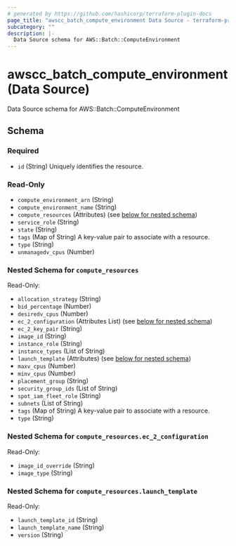 ```yaml
---
# generated by https://github.com/hashicorp/terraform-plugin-docs
page_title: "awscc_batch_compute_environment Data Source - terraform-provider-awscc"
subcategory: ""
description: |-
  Data Source schema for AWS::Batch::ComputeEnvironment
---
```


# awscc_batch_compute_environment (Data Source)

Data Source schema for AWS::Batch::ComputeEnvironment



<!-- schema generated by tfplugindocs -->
## Schema

### Required

- `id` (String) Uniquely identifies the resource.

### Read-Only

- `compute_environment_arn` (String)
- `compute_environment_name` (String)
- `compute_resources` (Attributes) (see [below for nested schema](#nestedatt--compute_resources))
- `service_role` (String)
- `state` (String)
- `tags` (Map of String) A key-value pair to associate with a resource.
- `type` (String)
- `unmanagedv_cpus` (Number)

<a id="nestedatt--compute_resources"></a>
### Nested Schema for `compute_resources`

Read-Only:

- `allocation_strategy` (String)
- `bid_percentage` (Number)
- `desiredv_cpus` (Number)
- `ec_2_configuration` (Attributes List) (see [below for nested schema](#nestedatt--compute_resources--ec_2_configuration))
- `ec_2_key_pair` (String)
- `image_id` (String)
- `instance_role` (String)
- `instance_types` (List of String)
- `launch_template` (Attributes) (see [below for nested schema](#nestedatt--compute_resources--launch_template))
- `maxv_cpus` (Number)
- `minv_cpus` (Number)
- `placement_group` (String)
- `security_group_ids` (List of String)
- `spot_iam_fleet_role` (String)
- `subnets` (List of String)
- `tags` (Map of String) A key-value pair to associate with a resource.
- `type` (String)

<a id="nestedatt--compute_resources--ec_2_configuration"></a>
### Nested Schema for `compute_resources.ec_2_configuration`

Read-Only:

- `image_id_override` (String)
- `image_type` (String)


<a id="nestedatt--compute_resources--launch_template"></a>
### Nested Schema for `compute_resources.launch_template`

Read-Only:

- `launch_template_id` (String)
- `launch_template_name` (String)
- `version` (String)



